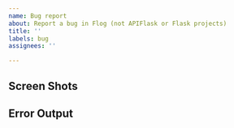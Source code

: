 ```yaml
---
name: Bug report
about: Report a bug in Flog (not APIFlask or Flask projects)
title: ''
labels: bug
assignees: ''

---
```


<!--
This issue tracker is a tool to address bugs in Flog itself.
Replace this comment with a clear outline of what the bug is.
本Issue是一个向Flog开发者汇报BUG的地方，请把本注释替换为你遇到的BUG的描述。
-->

## Screen Shots
<!--
If you get into trouble in the website then paste the error screen shots.
如果你在网站运行时遇到问题，请将截图粘贴到此处。
-->

## Error Output
<!--
If you are a developer and have trouble running Flog on your own machine, please paste the error output here.
如果你是一名开发者，试图将Flog在本地运行时运到问题，请将错误输出粘贴到此处
-->

